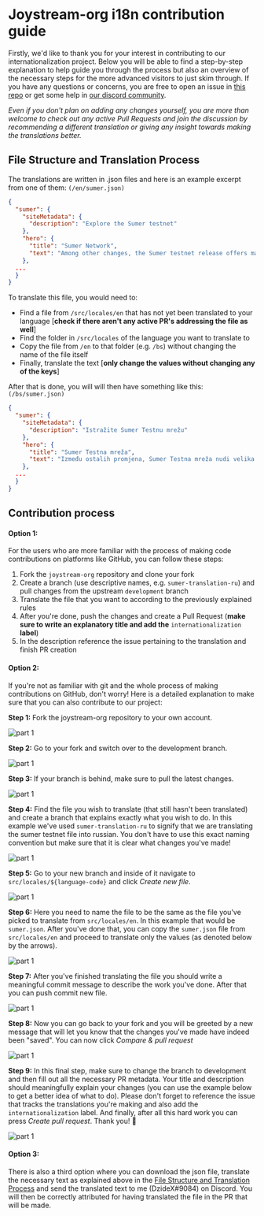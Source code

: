 # Joystream-org i18n contribution guide

Firstly, we'd like to thank you for your interest in contributing to our internationalization project. Below you will be able to find a step-by-step explanation to help guide you through the process but also an overview of the necessary steps for the more advanced visitors to just skim through. If you have any questions or concerns, you are free to open an issue in [this repo](https://github.com/Joystream/joystream-org/issues) or get some help in [our discord community](https://discord.com/invite/DE9UN3YpRP).

*Even if you don't plan on adding any changes yourself, you are more than welcome to check out any active Pull Requests and join the discussion by recommending a different translation or giving any insight towards making the translations better.*

## File Structure and Translation Process 

The translations are written in .json files and here is an example excerpt from one of them: `(/en/sumer.json)`

```json
{
  "sumer": {
    "siteMetadata": {
      "description": "Explore the Sumer testnet"
    },
    "hero": {
      "title": "Sumer Network",
      "text": "Among other changes, the Sumer testnet release offers major improvements to content uploads through our playback app."
    },
  ...
  }
}
```
To translate this file, you would need to:
- Find a file from `/src/locales/en` that has not yet been translated to your language [**check if there aren't any active PR's addressing the file as well**]
- Find the folder in `/src/locales` of the language you want to translate to
- Copy the file from `/en` to that folder (e.g. `/bs`) without changing the name of the file itself
- Finally, translate the text [**only change the values without changing any of the keys**]

After that is done, you will will then have something like this: `(/bs/sumer.json)`

```json
{
  "sumer": {
    "siteMetadata": {
      "description": "Istražite Sumer Testnu mrežu"
    },
    "hero": {
      "title": "Sumer Testna mreža",
      "text": "Između ostalih promjena, Sumer Testna mreža nudi velika poboljšanja pri prijenosu sadržaja putem naše aplikacije za reprodukciju."
    },
  ...
  }
}
```

## Contribution process

#### Option 1:
For the users who are more familiar with the process of making code contributions on platforms like GitHub, you can follow these steps:

1. Fork the `joystream-org` repository and clone your fork
2. Create a branch (use descriptive names, e.g. `sumer-translation-ru`) and pull changes from the upstream `development` branch
3. Translate the file that you want to according to the previously explained rules
4. After you're done, push the changes and create a Pull Request (**make sure to write an explanatory title and add the** `internationalization` **label**)
5. In the description reference the issue pertaining to the translation and finish PR creation


#### Option 2:
If you're not as familiar with git and the whole process of making contributions on GitHub, don't worry! Here is a detailed explanation to make sure that you can also contribute to our project:

**Step 1:** Fork the joystream-org repository to your own account.

![part 1](../assets/images/i18n-readme/part-1-fork.png)

**Step 2:** Go to your fork and switch over to the development branch.

![part 1](../assets/images/i18n-readme/part-2-swap-to-dev.png)

**Step 3:** If your branch is behind, make sure to pull the latest changes.

![part 1](../assets/images/i18n-readme/part-3-fetch-upstream.png)

**Step 4:** Find the file you wish to translate (that still hasn't been translated) and create a branch that explains exactly what you wish to do. In this example we've used `sumer-translation-ru` to signify that we are translating the sumer testnet file into russian. You don't have to use this exact naming convention but make sure that it is clear what changes you've made!

![part 1](../assets/images/i18n-readme/part-4-create-branch.png)

**Step 5:** Go to your new branch and inside of it navigate to `src/locales/${language-code}` and click *Create new file*.

![part 1](../assets/images/i18n-readme/part-5-6-go-to-folder-and-create-file.png)

**Step 6:** Here you need to name the file to be the same as the file you've picked to translate from `src/locales/en`. In this example that would be `sumer.json`. After you've done that, you can copy the `sumer.json` file from `src/locales/en` and proceed to translate only the values (as denoted below by the arrows).

![part 1](../assets/images/i18n-readme/part-7-8-create-file-and-translate.png)

**Step 7:** After you've finished translating the file you should write a meaningful commit message to describe the work you've done. After that you can push commit new file.

![part 1](../assets/images/i18n-readme/part-9-10-write-commit-message-and-commit.png)

**Step 8:** Now you can go back to your fork and you will be greeted by a new message that will let you know that the changes you've made have indeed been "saved". You can now click *Compare & pull request*

![part 1](../assets/images/i18n-readme/part-11-make-PR.png)

**Step 9:** In this final step, make sure to change the branch to development and then fill out all the necessary PR metadata. Your title and description should meaningfully explain your changes (you can use the example below to get a better idea of what to do). Please don't forget to reference the issue that tracks the translations you're making and also add the `internationalization` label. And finally, after all this hard work you can press *Create pull request*. Thank you! 🎉

![part 1](../assets/images/i18n-readme/part-12-13-14-15-branch-dev-pr-title-description-create.png)


#### Option 3:
There is also a third option where you can download the json file, translate the necessary text as explained above in the [File Structure and Translation Process](#file-structure-and-translation-process) and send the translated text to me (DzideX#9084) on Discord. You will then be correctly attributed for having translated the file in the PR that will be made.